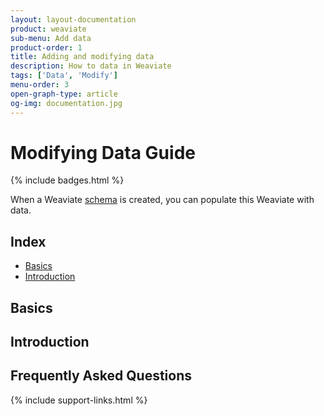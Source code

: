 ```yaml
---
layout: layout-documentation
product: weaviate
sub-menu: Add data
product-order: 1
title: Adding and modifying data
description: How to data in Weaviate
tags: ['Data', 'Modify']
menu-order: 3
open-graph-type: article
og-img: documentation.jpg
---
```


# Modifying Data Guide

{% include badges.html %}

When a Weaviate [schema](./define_schema.html) is created, you can populate this Weaviate with data.

## Index

- [Basics](#basics)
- [Introduction](#introduction)

## Basics
## Introduction

## Frequently Asked Questions

{% include support-links.html %}